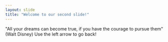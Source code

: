 ```yaml
---
layout: slide
title: "Welcome to our second slide!"
---
```

"All your dreams can become true, if you have the courage to pursue them" (Walt Disney) 
Use the left arrow to go back!
